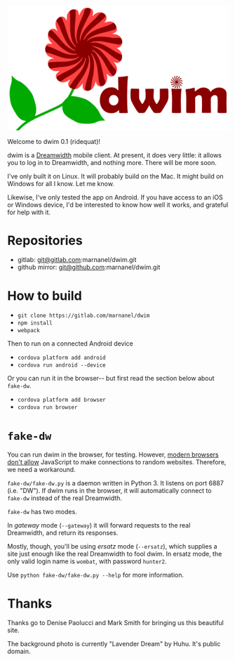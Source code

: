 ![dwim](doc/dwim-with-name.png)

Welcome to dwim 0.1 (ridequat)!

dwim is a [Dreamwidth](https://www.dreamwidth.org) mobile client. At present, it does very little: it allows you to log in to Dreamwidth, and nothing more.
There will be more soon.

I've only built it on Linux. It will probably build on the Mac. It might build on Windows for all I know. Let me know.

Likewise, I've only tested the app on Android. If you have access to an iOS or Windows device, I'd be interested to know how well it works, and grateful for help with it.

# Repositories
* gitlab: git@gitlab.com:marnanel/dwim.git
* github mirror: git@github.com:marnanel/dwim.git

# How to build


* `git clone https://gitlab.com/marnanel/dwim`
* `npm install`
* `webpack`

Then to run on a connected Android device

* `cordova platform add android`
* `cordova run android --device`

Or you can run it in the browser-- but first read the section below about `fake-dw`.

* `cordova platform add browser`
* `cordova run browser`

# `fake-dw`

You can run dwim in the browser, for testing.
However, [modern browsers don't allow](https://developer.mozilla.org/en-US/docs/Web/HTTP/CORS)
JavaScript to make connections to random websites. Therefore, we need a workaround.

`fake-dw/fake-dw.py` is a daemon written in Python 3. It listens on port 6887
(i.e. "DW"). If dwim runs in the browser, it will automatically connect to `fake-dw`
instead of the real Dreamwidth.

`fake-dw` has two modes.

In *gateway* mode (`--gateway`) it will forward requests
to the real Dreamwidth, and return its responses.

Mostly, though, you'll be using *ersatz* mode (`--ersatz`), which supplies a site
just enough like the real Dreamwidth to fool dwim. In ersatz mode, the only valid
login name is `wombat`, with password `hunter2`.

Use `python fake-dw/fake-dw.py --help` for more information.

# Thanks

Thanks go to Denise Paolucci and Mark Smith for bringing us this beautiful site.

The background photo is currently "Lavender Dream"
by Huhu. It's public domain.
